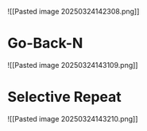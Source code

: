 ![[Pasted image 20250324142308.png]]
# Go-Back-N
![[Pasted image 20250324143109.png]]
# Selective Repeat
![[Pasted image 20250324143210.png]]